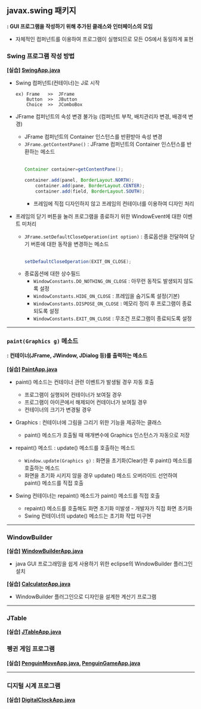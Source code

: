 ## javax.swing 패키지
**: GUI 프로그램을 작성하기 위해 추가된 클래스와 인터페이스의 모임**

- 자체적인 컴퍼넌트를 이용하여 프로그램이 실행되므로 모든 OS에서 동일하게 표현

### Swing 프로그램 작성 방법
**[실습] [SwingApp.java](https://github.com/swanstoz/TIL/blob/master/JAVA/API/GUI/javax.swing%20package/SwingApp.java)**
- Swing 컴퍼넌트(컨테이너)는 J로 시작

      ex) Frame   >>  JFrame
          Button  >>  JButton
          Choice  >>  JComboBox

- JFrame 컴퍼넌트의 속성 변경 불가능 (컴퍼넌트 부착, 배치관리자 변경, 배경색 변경)

  - JFrame 컴퍼넌트의 Container 인스턴스를 반환받아 속성 변경
  - `JFrame.getContentPane()` : JFrame 컴퍼넌트의 Container 인스턴스를 반환하는 메소드<br/><br/>
    ```java
    Container container=getContentPane();
    
    container.add(panel, BorderLayout.NORTH);
		container.add(pane, BorderLayout.CENTER);
		container.add(field, BorderLayout.SOUTH);
    ```
    - 프레임에 직접 디자인하지 않고 프레임의 컨테이너를 이용하여 디자인 처리
 
- 프레임의 닫기 버튼을 눌러 프로그램을 종료하기 위한 WindowEvent에 대한 이벤트 미처리
  - `JFrame.setDefaultCloseOperation(int option)` : 종료옵션을 전달하여 닫기 버튼에 대한 동작을 변경하는 메소드<br/><br/>
    ```java
    setDefaultCloseOperation(EXIT_ON_CLOSE);
    ```
  - 종료옵션에 대한 상수필드
    -  `WindowConstants.DO_NOTHING_ON_CLOSE` : 아무런 동작도 발생되지 않도록 설정
    -  `WindowConstants.HIDE_ON_CLOSE` : 프레임을 숨기도록 설정(기본)
    -  `WindowConstants.DISPOSE_ON_CLOSE` : 메모리 정리 후 프로그램이 종료되도록 설정
    -  `WindowConstants.EXIT_ON_CLOSE` : 무조건 프로그램이 종료되도록 설정

---

### `paint(Graphics g)` 메소드
**: 컨테이너(JFrame, JWindow, JDialog 등)를 출력하는 메소드**<br/><br/>
**[실습] [PaintApp.java](https://github.com/swanstoz/TIL/blob/master/JAVA/API/GUI/javax.swing%20package/PaintApp.java)**
- paint() 메소드는 컨테이너 관련 이벤트가 발생될 경우 자동 호출

  - 프로그램이 실행되어 컨테이너가 보여질 경우
  - 프로그램이 아이콘에서 해제되어 컨테이너가 보여질 경우
  - 컨테이너의 크기가 변경될 경우

- Graphics : 컨테이너에 그림을 그리기 위한 기능을 제공하는 클래스
  - paint() 메소드가 호출될 때 매개변수에 Graphics 인스턴스가 자동으로 저장

- repaint() 메소드 : update() 메소드를 호출하는 메소드
  - `Window.update(Graphics g)` : 화면을 초기화(Clear)한 후 paint() 메소드를 호출하는 메소드
  - 화면을 초기화 시키지 않을 경우 update() 메소드 오버라이드 선언하여 paint() 메소드를 직접 호출
  
- Swing 컨테이너는 repaint() 메소드가 paint() 메소드를 직접 호출
  - repaint() 메소드를 호출해도 화면 초기화 미발생 - 개발자가 직접 화면 초기화
  - Swing 컨테이너의 update() 메소드는 초기화 작업 미구현

---

### WindowBuilder
**[실습] [WindowBuilderApp.java](https://github.com/swanstoz/TIL/blob/master/JAVA/API/GUI/javax.swing%20package/WindowBuilderApp.java)**

- java GUI 프로그래밍을 쉽게 사용하기 위한 eclipse의 WindowBuilder 플러그인 설치

**[실습] [CalculatorApp.java](https://github.com/swanstoz/TIL/blob/master/JAVA/API/GUI/javax.swing%20package/CalculatorApp.java)**

- WindowBuilder 플러그인으로 디자인을 설계한 계산기 프로그램

---

### JTable
**[실습] [JTableApp.java](https://github.com/swanstoz/TIL/blob/master/JAVA/API/GUI/javax.swing%20package/JTableApp.java)**

### 펭귄 게임 프로그램
**[실습] [PenguinMoveApp.java](https://github.com/swanstoz/TIL/blob/master/JAVA/API/GUI/javax.swing%20package/PenguinMoveApp.java), [PenguinGameApp.java](https://github.com/swanstoz/TIL/blob/master/JAVA/API/GUI/javax.swing%20package/PenguinGameApp.java)**

---

### 디지털 시계 프로그램
**[실습] [DigitalClockApp.java](https://github.com/swanstoz/TIL/blob/master/JAVA/API/GUI/javax.swing%20package/DigitalClockApp.java)**


